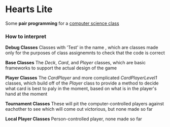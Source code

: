 # Hearts Lite

Some **pair programming** for a [computer science class](https://lasacs.com/)

### How to interpret

**Debug Classes** Classes with 'Test' in the name , which are classes made only for the purposes of class assignemnts to check that the code is correct

**Base Classes** The *Deck*, *Card*, and *Player* classes, which are basic frameworks to support the actual design of the game

**Player Classes** The *CardPlayer* and more complicated *CardPlayerLevel1* classes, which build off of the *Player* class to provide a method to decide what card is best to paly in the moment, based on what is in the player's hand at the moment

**Tournament Classes** These will pit the computer-controlled players against eachother to see which will come out victorious, but none made so far

**Local Player Classes** Person-controlled player, none made so far